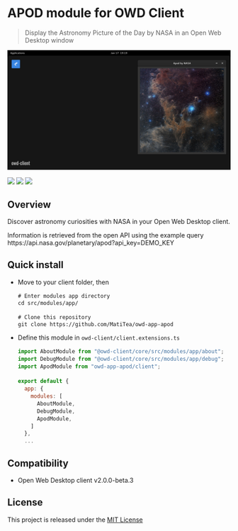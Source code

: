 # APOD module for OWD Client
> Display the Astronomy Picture of the Day by NASA in an Open Web Desktop window

<p>
    <img src="media/demo.png" alt="OWD APOD demo" />
</p>

<p>
    <a href="https://github.com/MatiTea/owd-app-apod/blob/main/LICENSE"><img src="https://img.shields.io/badge/license-MIT-green.svg" /></a>
    <a href="https://github.com/owdproject/owd-client"><img src="https://img.shields.io/badge/owd-client-3A9CB6" /></a>
    <a href="https://github.com/topics/owd-modules"><img src="https://img.shields.io/badge/owd-modules-888" /></a>
</p>

## Overview
<p>
    Discover astronomy curiosities with NASA in your Open Web Desktop client.
</p>
<p>
    Information is retrieved from the open API using the example query<br />
    https://api.nasa.gov/planetary/apod?api_key=DEMO_KEY
</p>

## Quick install
- Move to your client folder, then
  ```
  # Enter modules app directory
  cd src/modules/app/
  
  # Clone this repository
  git clone https://github.com/MatiTea/owd-app-apod
  ```
- Define this module in `owd-client/client.extensions.ts`
  ```js
  import AboutModule from "@owd-client/core/src/modules/app/about";
  import DebugModule from "@owd-client/core/src/modules/app/debug";
  import ApodModule from "owd-app-apod/client";

  export default {
    app: {
      modules: [
        AboutModule,
        DebugModule,
        ApodModule,
      ]
    },
    ...
  ```

## Compatibility
- Open Web Desktop client v2.0.0-beta.3

## License
This project is released under the [MIT License](LICENSE)